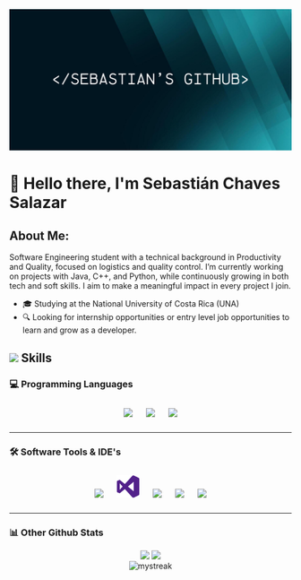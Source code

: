 <img src="SEBASTIAN_CHAVES _S.png"> 

# 👋 Hello there, I'm Sebastián Chaves Salazar

## About Me:
Software Engineering student with a technical background in Productivity and Quality, focused on logistics and quality control. I’m currently working on projects with Java, C++, and Python, while continuously growing in both tech and soft skills. I aim to make a meaningful impact in every project I join.

- 🎓 Studying at the National University of Costa Rica (UNA)
- 🔍 Looking for internship opportunities or entry level job opportunities to learn and grow as a developer.

## <img src="https://media2.giphy.com/media/QssGEmpkyEOhBCb7e1/giphy.gif?cid=ecf05e47a0n3gi1bfqntqmob8g9aid1oyj2wr3ds3mg700bl&rid=giphy.gif" width ="25"><b> Skills</b>
### 💻 Programming Languages

<div align="center">
  <img src="https://cdn.jsdelivr.net/gh/devicons/devicon/icons/python/python-original.svg" width="40px" style="margin: 10px;" />
  <img src="https://cdn.jsdelivr.net/gh/devicons/devicon/icons/cplusplus/cplusplus-original.svg" width="40px" style="margin: 10px;" />
  <img src="https://cdn.jsdelivr.net/gh/devicons/devicon/icons/java/java-plain.svg" width="40px" style="margin: 10px;" />
</div>

---
### 🛠️ Software Tools & IDE's

<div align="center">
  <img src="https://cdn.jsdelivr.net/gh/devicons/devicon/icons/vscode/vscode-original.svg" width="40px" style="margin: 10px;" />
  <img src="https://raw.githubusercontent.com/devicons/devicon/master/icons/visualstudio/visualstudio-plain.svg" width="40px" style="margin: 10px;" title="Visual Studio"/>
  <img src="https://cdn.jsdelivr.net/gh/devicons/devicon/icons/intellij/intellij-original.svg" width="40px" style="margin: 10px;" />
  <img src="https://cdn.jsdelivr.net/gh/devicons/devicon/icons/git/git-original.svg" width="40px" style="margin: 10px;" />
  <img src="https://cdn.jsdelivr.net/gh/devicons/devicon/icons/github/github-original.svg" width="40px" style="margin: 10px;" />
</div>

---
### 📊 Other Github Stats 
<div align="center">
  <img height="180em" src="https://github-readme-stats.vercel.app/api?username=sebchsal&show_icons=true&theme=tokyonight"/>
  <img height="180em" src="https://github-readme-stats.vercel.app/api/top-langs/?username=sebchsal&theme=tokyonight&layout=compact"/>
</div>
<div align="center">
  <img src="https://github-readme-streak-stats.herokuapp.com/?user=sebchsal&theme=tokyonight" alt="mystreak"/>
</div>
